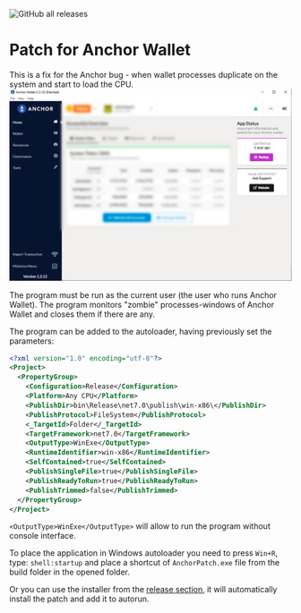 ![GitHub all releases](https://img.shields.io/github/downloads/Saltant/anchor-patch/total)
# Patch for Anchor Wallet

This is a fix for the Anchor bug - when wallet processes duplicate on the system and start to load the CPU.
![alt text](https://github.com/Saltant/anchor-patch/blob/master/anchor_patch.png?raw=true)

The program must be run as the current user (the user who runs Anchor Wallet). The program monitors "zombie" processes-windows of Anchor Wallet and closes them if there are any.

The program can be added to the autoloader, having previously set the parameters:


```xml
<?xml version="1.0" encoding="utf-8"?>
<Project>
  <PropertyGroup>
    <Configuration>Release</Configuration>
    <Platform>Any CPU</Platform>
    <PublishDir>bin\Release\net7.0\publish\win-x86\</PublishDir>
    <PublishProtocol>FileSystem</PublishProtocol>
    <_TargetId>Folder</_TargetId>
    <TargetFramework>net7.0</TargetFramework>
    <OutputType>WinExe</OutputType>
    <RuntimeIdentifier>win-x86</RuntimeIdentifier>
    <SelfContained>true</SelfContained>
    <PublishSingleFile>true</PublishSingleFile>
    <PublishReadyToRun>true</PublishReadyToRun>
    <PublishTrimmed>false</PublishTrimmed>
  </PropertyGroup>
</Project>
```
```<OutputType>WinExe</OutputType>``` will allow to run the program without console interface.

To place the application in Windows autoloader you need to press ```Win+R```, type: ```shell:startup``` and place a shortcut of ```AnchorPatch.exe``` file from the build folder in the opened folder.

Or you can use the installer from the [release section](https://github.com/Saltant/anchor-patch/releases/latest "Latest Releases"), it will automatically install the patch and add it to autorun.
